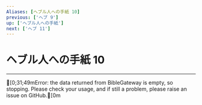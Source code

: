 ```yaml
---
Aliases: [ヘブル人への手紙 10]
previous: ['ヘブ 9']
up: ['ヘブル人への手紙']
next: ['ヘブ 11']
---
```

# ヘブル人への手紙 10

***
[0;31;49mError: the data returned from BibleGateway is empty, so stopping. Please check your usage, and if still a problem, please raise an issue on GitHub.[0m
